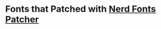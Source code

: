 # Fonts that Patched with [Nerd Fonts Patcher](https://github.com/ryanoasis/nerd-fonts#font-patcher)
